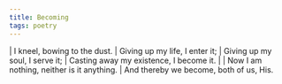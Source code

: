 ```yaml
---
title: Becoming
tags: poetry
---
```


| I kneel, bowing to the dust.
| Giving up my life, I enter it;
| Giving up my soul, I serve it;
| Casting away my existence, I become it.
|
| Now I am nothing, neither is it anything.
| And thereby we become, both of us, His.
